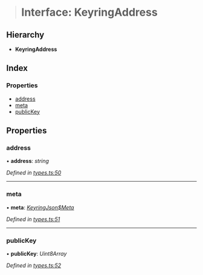 > # Interface: KeyringAddress

## Hierarchy

* **KeyringAddress**

## Index

### Properties

* [address](_types_.keyringaddress.md#address)
* [meta](_types_.keyringaddress.md#meta)
* [publicKey](_types_.keyringaddress.md#publickey)

## Properties

###  address

• **address**: *string*

*Defined in [types.ts:50](https://github.com/polkadot-js/ui/blob/129da68/packages/ui-keyring/src/types.ts#L50)*

___

###  meta

• **meta**: *[KeyringJson$Meta](_types_.keyringjson_meta.md)*

*Defined in [types.ts:51](https://github.com/polkadot-js/ui/blob/129da68/packages/ui-keyring/src/types.ts#L51)*

___

###  publicKey

• **publicKey**: *Uint8Array*

*Defined in [types.ts:52](https://github.com/polkadot-js/ui/blob/129da68/packages/ui-keyring/src/types.ts#L52)*